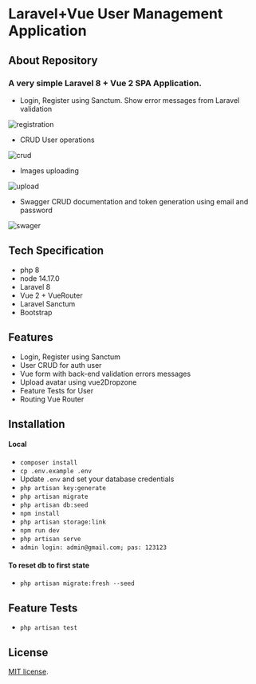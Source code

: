 # Laravel+Vue User Management Application

## About Repository

### A very simple Laravel 8 + Vue 2  SPA Application.
- Login, Register using Sanctum. Show error messages from Laravel validation

![registration](https://user-images.githubusercontent.com/66250856/225461153-c995abcc-d98e-4f45-b5ec-3e95ccb3eb6e.jpg)

- CRUD User operations

![crud](https://user-images.githubusercontent.com/66250856/225885708-b4282a85-3b9f-4e7a-ba20-bfa0b14bec83.jpg)

- Images uploading 

![upload](https://user-images.githubusercontent.com/66250856/225886235-e083214b-4a5b-4ca3-beb1-00851e26aa9e.jpg)

- Swagger CRUD documentation and token generation using email and password

![swager](https://user-images.githubusercontent.com/66250856/225704864-ef10bf30-3b3d-42b3-8595-d306ed7fe206.jpg)


## Tech Specification
- php 8
- node 14.17.0
- Laravel 8
- Vue 2 + VueRouter
- Laravel Sanctum
- Bootstrap


## Features

- Login, Register using Sanctum
- User CRUD for auth user
- Vue form with back-end validation errors messages
- Upload avatar using vue2Dropzone
- Feature Tests for User
- Routing Vue Router

## Installation

#### Local
- `composer install`
- `cp .env.example .env`
- Update `.env` and set your database credentials
- `php artisan key:generate`
- `php artisan migrate`
- `php artisan db:seed`
- `npm install`
- `php artisan storage:link`
- `npm run dev`
- `php artisan serve`
- `admin login: admin@gmail.com; pas: 123123`

#### To reset db to first state

- `php artisan migrate:fresh --seed`

## Feature Tests

- `php artisan test`

## License

[MIT license](https://opensource.org/licenses/MIT).
